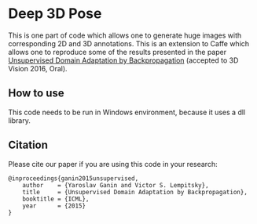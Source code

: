 # Deep 3D Pose

This is one part of code which allows one to generate huge images with corresponding 2D and 3D annotations. 
This is an extension to Caffe which allows one to reproduce some of the results presented in the paper [Unsupervised Domain Adaptation by Backpropagation](http://jmlr.org/proceedings/papers/v37/ganin15.pdf) (accepted to 3D Vision 2016, Oral).

## How to use

This code needs to be run in Windows environment, because it uses a dll library.  

## Citation

Please cite our paper if you are using this code in your research:

    @inproceedings{ganin2015unsupervised,
        author    = {Yaroslav Ganin and Victor S. Lempitsky},
        title     = {Unsupervised Domain Adaptation by Backpropagation},
        booktitle = {ICML},
        year      = {2015}
    }
